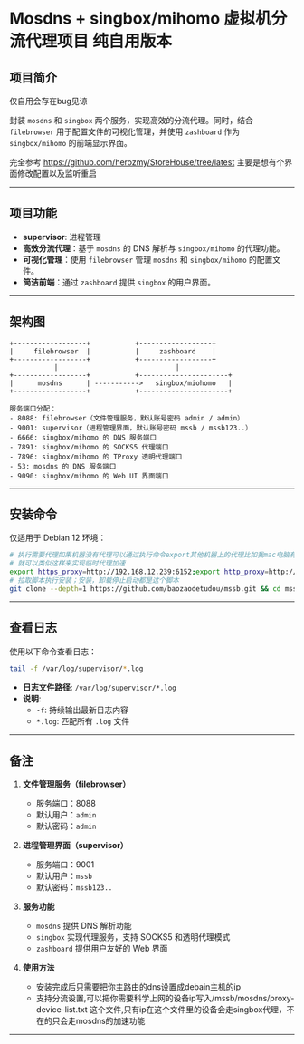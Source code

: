 
# Mosdns + singbox/mihomo 虚拟机分流代理项目 纯自用版本

## 项目简介
仅自用会存在bug见谅

封装 `mosdns` 和 `singbox` 两个服务，实现高效的分流代理。同时，结合 `filebrowser` 用于配置文件的可视化管理，并使用 `zashboard` 作为 `singbox/mihomo` 的前端显示界面。

完全参考 https://github.com/herozmy/StoreHouse/tree/latest 主要是想有个界面修改配置以及监听重启

---

## 项目功能

- **supervisor**: 进程管理
- **高效分流代理**：基于 `mosdns` 的 DNS 解析与 `singbox/mihomo` 的代理功能。
- **可视化管理**：使用 `filebrowser` 管理 `mosdns` 和 `singbox/mihomo` 的配置文件。
- **简洁前端**：通过 `zashboard` 提供 `singbox` 的用户界面。

---

## 架构图

```plaintext
+------------------+           +------------------+
|     filebrowser  |           |     zashboard    |
+------------------+           +------------------+
           |                             |
+------------------+           +----------------------+
|      mosdns      | ----------->   singbox/miohomo   |
+------------------+           +----------------------+

服务端口分配：
- 8088: filebrowser（文件管理服务，默认账号密码 admin / admin）
- 9001: supervisor（进程管理界面，默认账号密码 mssb / mssb123..）
- 6666: singbox/mihomo 的 DNS 服务端口
- 7891: singbox/mihomo 的 SOCKS5 代理端口
- 7896: singbox/mihomo 的 TProxy 透明代理端口
- 53: mosdns 的 DNS 服务端口
- 9090: singbox/mihomo 的 Web UI 界面端口
```

---

## 安装命令

仅适用于 Debian 12 环境：

```bash
# 执行需要代理如果机器没有代理可以通过执行命令export其他机器上的代理比如我mac电脑有surge或者win有mihomo允许局域网
# 就可以类似这样来实现临时代理加速
export https_proxy=http://192.168.12.239:6152;export http_proxy=http://192.168.12.239:6152;export all_proxy=socks5://192.168.12.239:6153
# 拉取脚本执行安装；安装，卸载停止启动都是这个脚本
git clone --depth=1 https://github.com/baozaodetudou/mssb.git && cd mssb && bash install.sh
```

---

## 查看日志

使用以下命令查看日志：

```bash
tail -f /var/log/supervisor/*.log
```

- **日志文件路径**: `/var/log/supervisor/*.log`
- **说明**:
    - `-f`: 持续输出最新日志内容
    - `*.log`: 匹配所有 `.log` 文件

---

## 备注

1. **文件管理服务（filebrowser）**
    - 服务端口：8088
    - 默认用户：`admin`
    - 默认密码：`admin`

2. **进程管理界面（supervisor）**
    - 服务端口：9001
    - 默认用户：`mssb`
    - 默认密码：`mssb123..`

3. **服务功能**
    - `mosdns` 提供 DNS 解析功能
    - `singbox` 实现代理服务，支持 SOCKS5 和透明代理模式
    - `zashboard` 提供用户友好的 Web 界面
4. **使用方法**
   - 安装完成后只需要把你主路由的dns设置成debain主机的ip
   - 支持分流设置,可以把你需要科学上网的设备ip写入/mssb/mosdns/proxy-device-list.txt 这个文件,只有ip在这个文件里的设备会走singbox代理，不在的只会走mosdns的加速功能

---

